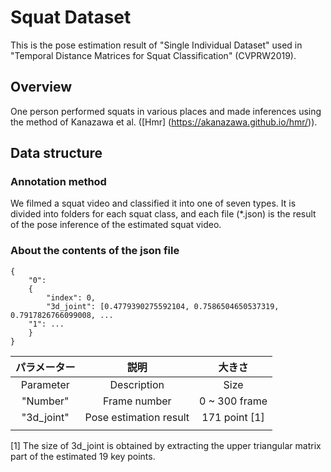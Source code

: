 # Squat Dataset
This is the pose estimation result of "Single Individual Dataset" used in "Temporal Distance Matrices for Squat Classification" (CVPRW2019).

## Overview
One person performed squats in various places and made inferences using the method of Kanazawa et al. ([Hmr] (https://akanazawa.github.io/hmr/)).

## Data structure
### Annotation method
We filmed a squat video and classified it into one of seven types.
It is divided into folders for each squat class, and each file (*.json) is the result of the pose inference of the estimated squat video.

### About the contents of the json file
```
{
    "0":
    {
        "index": 0,
        "3d_joint": [0.4779390275592104, 0.7586504650537319, 0.7917826766099008, ...
    "1": ...
    }
}
```
| パラメーター | 説明 | 大きさ |
|:----------:| :----------:|:------------:|
| Parameter | Description | Size |
| "Number" | Frame number | 0 ~ 300 frame |
| "3d_joint" | Pose estimation result | 171 point [1] |
| | |

[1] The size of 3d_joint is obtained by extracting the upper triangular matrix part of the estimated 19 key points.